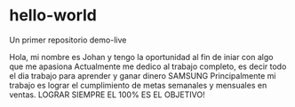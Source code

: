 # hello-world
Un primer repositorio demo-live

Hola, mi nombre es Johan y tengo la oportunidad al fin de iniar con algo que me apasiona
Actualmente me dedico al trabajo completo, es decir todo el dia trabajo para aprender y  ganar dinero
SAMSUNG
Principalmente mi trabajo es lograr el cumplimiento de metas semanales y mensuales en ventas.
LOGRAR SIEMPRE EL 100% ES EL OBJETIVO!
